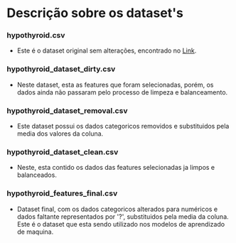 # Descrição sobre os dataset's

### hypothyroid.csv
- Este é o dataset original sem alterações, encontrado no [Link](inserir_link).

### hypothyroid_dataset_dirty.csv
- Neste dataset, esta as features que foram selecionadas, porém, os dados ainda não passaram pelo processo de limpeza e balanceamento.

### hypothyroid_dataset_removal.csv
- Este dataset possui os dados categoricos removidos e substituidos pela media dos valores da coluna.

### hypothyroid_dataset_clean.csv
- Neste, esta contido os dados das features selecionadas ja limpos e balanceados.

### hypothyroid_features_final.csv
- Dataset final, com os dados categoricos alterados para numéricos e dados faltante representados por '?', substituidos pela media da coluna. Este é o dataset que esta sendo utilizado nos modelos de aprendizado de maquina.